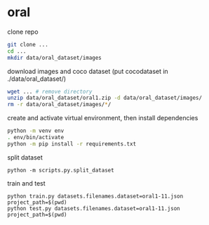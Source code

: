 # oral

clone repo
```sh
git clone ...
cd ...
mkdir data/oral_dataset/images
```

download images and coco dataset (put cocodataset in ./data/oral_dataset/)


```sh
wget ... # remove directory
unzip data/oral_dataset/oral1.zip -d data/oral_dataset/images/
rm -r data/oral_dataset/images/*/    
```

create and activate virtual environment, then install dependencies
```sh
python -m venv env
. env/bin/activate
python -m pip install -r requirements.txt 
```

split dataset
```
python -m scripts.py.split_dataset
```

train and test
```
python train.py datasets.filenames.dataset=oral1-11.json project_path=$(pwd)
python test.py datasets.filenames.dataset=oral1-11.json project_path=$(pwd)
```
